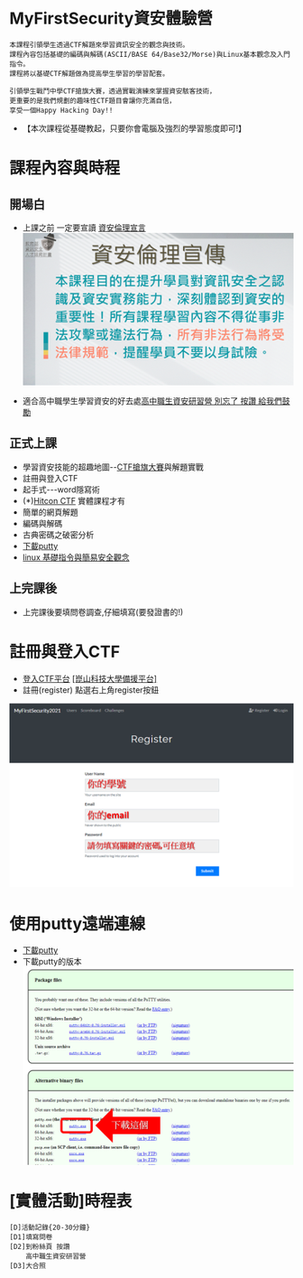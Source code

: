 # MyFirstSecurity資安體驗營
```
本課程引領學生透過CTF解題來學習資訊安全的觀念與技術。
課程內容包括基礎的編碼與解碼(ASCII/BASE 64/Base32/Morse)與Linux基本觀念及入門指令。
課程將以基礎CTF解題做為提高學生學習的學習配套。
```
```
引領學生戰鬥中學CTF搶旗大賽，透過實戰演練來掌握資安駭客技術，
更重要的是我們規劃的趣味性CTF題目會讓你充滿自信，
享受一個Happy Hacking Day!!
```

- 【本次課程從基礎教起，只要你會電腦及強烈的學習態度即可!】

# 課程內容與時程

## 開場白
- 上課之前 一定要宣讀 [資安倫理宣言](資安宣言.gif)
![資安倫理宣言](資安宣言.gif)

- 適合高中職學生學習資安的好去處[高中職生資安研習營 別忘了 按讚 給我們鼓勵](https://zh-tw.facebook.com/pages/category/Community/高中職生資安研習營-455550404836569/)

## 正式上課
- 學習資安技能的超趣地圖--[CTF搶旗大賽](CTF搶旗大賽.md)與解題實戰
- 註冊與登入CTF 
- 起手式---word隱寫術
- (*)[Hitcon CTF](https://ctf2017.hitcon.org/) 實體課程才有
- 簡單的網頁解題 
- 編碼與解碼
- 古典密碼之破密分析
- [下載putty](https://www.chiark.greenend.org.uk/~sgtatham/putty/latest.html)
- [linux 基礎指令與簡易安全觀念](linux入門.md)

## 上完課後
- 上完課後要填問卷調查,仔細填寫(要發證書的!)

# 註冊與登入CTF 

- [登入CTF平台](http://140.110.112.211) [[崑山科技大學備援平台]](http://120.114.62.203/)
- 註冊(register)  點選右上角register按鈕

![註冊](註冊.png)

# 使用putty遠端連線

- [下載putty](https://www.chiark.greenend.org.uk/~sgtatham/putty/latest.html)
- 下載putty的版本
![下載putty版本](./putty.png)



# [實體活動]時程表
```
[D]活動記錄{20-30分鐘}
[D1]填寫問卷
[D2]到粉絲頁 按讚
    高中職生資安研習營
[D3]大合照
```

